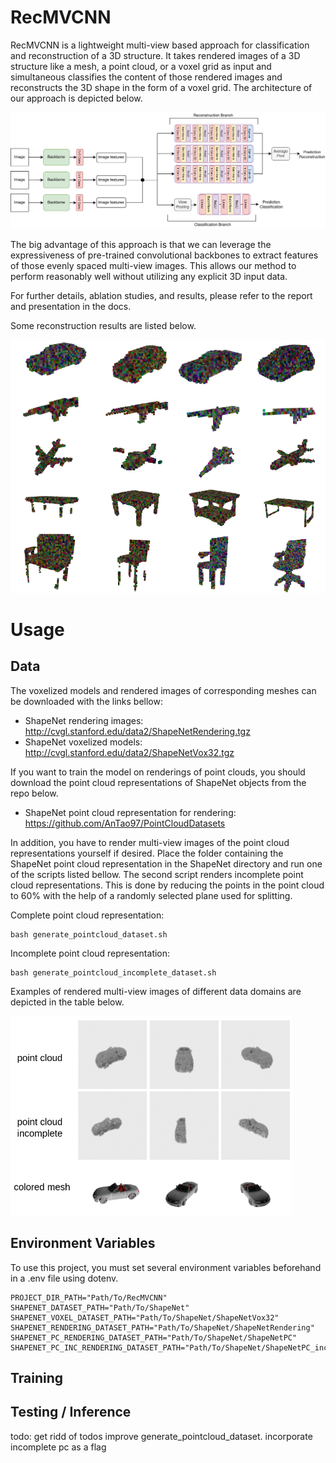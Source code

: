 # RecMVCNN

RecMVCNN is a lightweight multi-view based approach for classification and reconstruction of a 3D structure. It takes rendered images of a 3D structure like a mesh, a point cloud, or a voxel grid as input and simultaneous classifies the content of those rendered images and reconstructs the 3D shape in the form of a voxel grid. The architecture of our approach is depicted below.

<img src="docs/images/RecMVCNN_Architecture.png" alt="Architecture of our approach.">

The big advantage of this approach is that we can leverage the expressiveness of pre-trained convolutional backbones to extract features of those evenly spaced multi-view images. This allows our method to perform reasonably well without utilizing any explicit 3D input data.

For further details, ablation studies, and results, please refer to the report and presentation in the docs.

Some reconstruction results are listed below.

<img src="docs/images/RecMVCNN_Reconstructions.png" alt="Reconstructed 3D shapes." class="center" width=700>

# Usage

## Data
The voxelized models and rendered images of corresponding meshes can be downloaded with the links bellow:
- ShapeNet rendering images: http://cvgl.stanford.edu/data2/ShapeNetRendering.tgz
- ShapeNet voxelized models: http://cvgl.stanford.edu/data2/ShapeNetVox32.tgz

If you want to train the model on renderings of point clouds, you should download the point cloud representations of ShapeNet objects from the repo below.
- ShapeNet point cloud representation for rendering: https://github.com/AnTao97/PointCloudDatasets

In addition, you have to render multi-view images of the point cloud representations yourself if desired. Place the folder containing the ShapeNet point cloud representation in the ShapeNet directory and run one of the scripts listed bellow. The second script renders incomplete point cloud representations. This is done by reducing the points in the point cloud to 60% with the help of a randomly selected plane used for splitting.

Complete point cloud representation: 

    bash generate_pointcloud_dataset.sh

Incomplete point cloud representation: 

    bash generate_pointcloud_incomplete_dataset.sh


Examples of rendered multi-view images of different data domains are depicted in the table below.

<img src="docs/images/RecMVCNN_MVImages.png" alt="Multi-view images of different data domains." class="center" width=450>

## Environment Variables
To use this project, you must set several environment variables beforehand in a .env file using dotenv.

    PROJECT_DIR_PATH="Path/To/RecMVCNN"    
    SHAPENET_DATASET_PATH="Path/To/ShapeNet"
    SHAPENET_VOXEL_DATASET_PATH="Path/To/ShapeNet/ShapeNetVox32"
    SHAPENET_RENDERING_DATASET_PATH="Path/To/ShapeNet/ShapeNetRendering"
    SHAPENET_PC_RENDERING_DATASET_PATH="Path/To/ShapeNet/ShapeNetPC"
    SHAPENET_PC_INC_RENDERING_DATASET_PATH="Path/To/ShapeNet/ShapeNetPC_incomplete"


## Training

## Testing / Inference




todo:
get ridd of todos
improve generate_pointcloud_dataset.
incorporate incomplete pc as a flag
